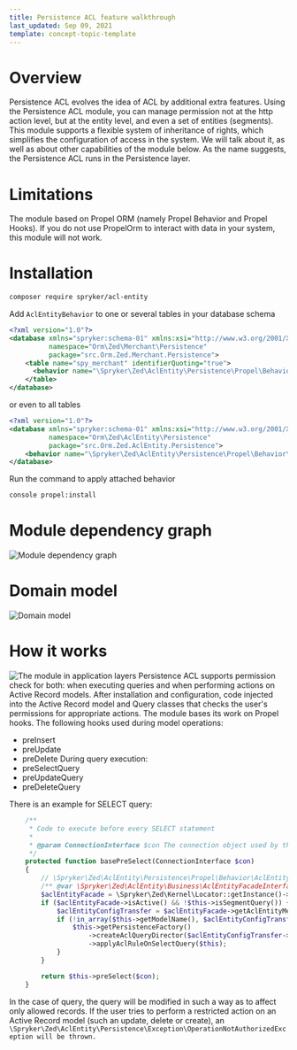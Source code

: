 ```yaml
---
title: Persistence ACL feature walkthrough
last_updated: Sep 09, 2021
template: concept-topic-template
---
```


# Overview
Persistence ACL evolves the idea of ACL by additional extra features. 
Using the Persistence ACL module, you can manage permission not at the http action level, but at the entity level, and even a set of entities (segments). 
This module supports a flexible system of inheritance of rights, which simplifies the configuration of access in the system. 
We will talk about it, as well as about other capabilities of the module below.
As the name suggests, the Persistence ACL runs in the Persistence layer.

# Limitations
The module based on Propel ORM (namely Propel Behavior and Propel Hooks). If you do not use PropelOrm to interact with data in your system, this module will not work.

# Installation

```bash
composer require spryker/acl-entity
```

Add `AclEntityBehavior` to one or several tables in your database schema
```xml
<?xml version="1.0"?>
<database xmlns="spryker:schema-01" xmlns:xsi="http://www.w3.org/2001/XMLSchema-instance" name="zed" xsi:schemaLocation="spryker:schema-01 https://static.spryker.com/schema-01.xsd" 
          namespace="Orm\Zed\Merchant\Persistence"
          package="src.Orm.Zed.Merchant.Persistence">
    <table name="spy_merchant" identifierQuoting="true">
      <behavior name="\Spryker\Zed\AclEntity\Persistence\Propel\Behavior\AclEntityBehavior"/>
    </table>
</database>
```

or even to all tables
```xml
<?xml version="1.0"?>
<database xmlns="spryker:schema-01" xmlns:xsi="http://www.w3.org/2001/XMLSchema-instance" name="zed" xsi:schemaLocation="spryker:schema-01 https://static.spryker.com/schema-01.xsd"
          namespace="Orm\Zed\AclEntity\Persistence"
          package="src.Orm.Zed.AclEntity.Persistence">
    <behavior name="\Spryker\Zed\AclEntity\Persistence\Propel\Behavior\AclEntityBehavior"/>
</database>

```

Run the command to apply attached behavior
```bash
console propel:install
```

# Module dependency graph
![Module dependency graph](https://confluence-connect.gliffy.net/embed/image/b15ac7bf-e35f-4298-90da-b7d0c8227be9.png?utm_medium=live&utm_source=custom)

# Domain model
![Domain model](https://confluence-connect.gliffy.net/embed/image/4fe4c0ba-1192-4aca-97f8-d996dfccc583.png?utm_medium=live&utm_source=custom)

# How it works
![The module in application layers](https://confluence-connect.gliffy.net/embed/image/13f16eaa-9491-43ab-887d-0004c716eef4.png?utm_medium=live&utm_source=custom)
Persistence ACL supports permission check for both: when executing queries and when performing actions on Active Record models.
After installation and configuration, code injected into the Active Record model and Query classes that checks the user's permissions for appropriate actions.
The module bases its work on Propel hooks. 
The following hooks used during model operations:
- preInsert
- preUpdate
- preDelete
During query execution:
- preSelectQuery
- preUpdateQuery
- preDeleteQuery

There is an example for SELECT query:
```php
    /**
     * Code to execute before every SELECT statement
     *
     * @param ConnectionInterface $con The connection object used by the query
     */
    protected function basePreSelect(ConnectionInterface $con)
    {
        // \Spryker\Zed\AclEntity\Persistence\Propel\Behavior\AclEntityBehavior behavior
        /** @var \Spryker\Zed\AclEntity\Business\AclEntityFacadeInterface $aclEntityFacade */
        $aclEntityFacade = \Spryker\Zed\Kernel\Locator::getInstance()->aclEntity()->facade();
        if ($aclEntityFacade->isActive() && !$this->isSegmentQuery()) {
            $aclEntityConfigTransfer = $aclEntityFacade->getAclEntityMetadataConfig();
            if (!in_array($this->getModelName(), $aclEntityConfigTransfer->getAclEntityAllowList())) {
                $this->getPersistenceFactory()
                    ->createAclQueryDirector($aclEntityConfigTransfer->getAclEntityMetadataCollection())
                    ->applyAclRuleOnSelectQuery($this);
            }
        }

        return $this->preSelect($con);
    }
```

In the case of query, the query will be modified in such a way as to affect only allowed records.
If the user tries to perform a restricted action on an Active Record model (such an update, delete or create),
an `\Spryker\Zed\AclEntity\Persistence\Exception\OperationNotAuthorizedException will be thrown.`
